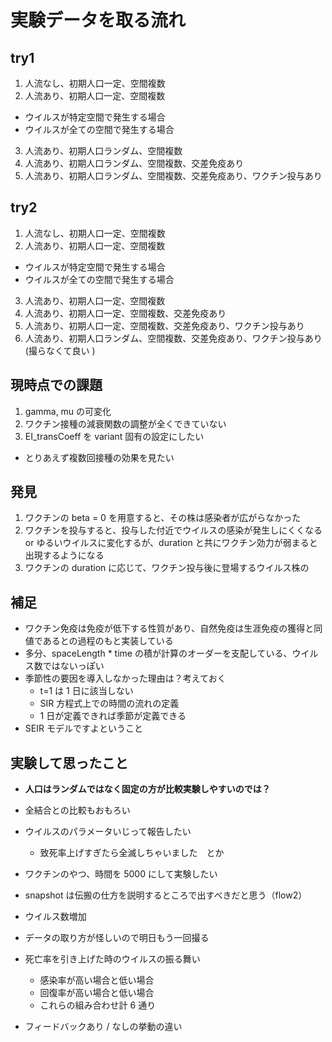 # 実験データを取る流れ

## try1

1. 人流なし、初期人口一定、空間複数
2. 人流あり、初期人口一定、空間複数

- ウイルスが特定空間で発生する場合
- ウイルスが全ての空間で発生する場合

3. 人流あり、初期人口ランダム、空間複数
4. 人流あり、初期人口ランダム、空間複数、交差免疫あり
5. 人流あり、初期人口ランダム、空間複数、交差免疫あり、ワクチン投与あり

## try2

1. 人流なし、初期人口一定、空間複数
2. 人流あり、初期人口一定、空間複数

- ウイルスが特定空間で発生する場合
- ウイルスが全ての空間で発生する場合

3. 人流あり、初期人口一定、空間複数
4. 人流あり、初期人口一定、空間複数、交差免疫あり
5. 人流あり、初期人口一定、空間複数、交差免疫あり、ワクチン投与あり
6. 人流あり、初期人口ランダム、空間複数、交差免疫あり、ワクチン投与あり(撮らなくて良い
   )

## 現時点での課題

1. gamma, mu の可変化
2. ワクチン接種の減衰関数の調整が全くできていない
3. EI_transCoeff を variant 固有の設定にしたい

- とりあえず複数回接種の効果を見たい

## 発見

1. ワクチンの beta = 0 を用意すると、その株は感染者が広がらなかった
2. ワクチンを投与すると、投与した付近でウイルスの感染が発生しにくくなる or ゆるいウイルスに変化するが、duration と共にワクチン効力が弱まると出現するようになる
3. ワクチンの duration に応じて、ワクチン投与後に登場するウイルス株の

## 補足

- ワクチン免疫は免疫が低下する性質があり、自然免疫は生涯免疫の獲得と同値であるとの過程のもと実装している
- 多分、spaceLength \* time の積が計算のオーダーを支配している、ウイルス数ではないっぽい
- 季節性の要因を導入しなかった理由は？考えておく
  - t=1 は 1 日に該当しない
  - SIR 方程式上での時間の流れの定義
  - 1 日が定義できれば季節が定義できる
- SEIR モデルですよということ

## 実験して思ったこと

- **人口はランダムではなく固定の方が比較実験しやすいのでは？**

- 全結合との比較もおもろい
- ウイルスのパラメータいじって報告したい
  - 致死率上げすぎたら全滅しちゃいました　とか
- ワクチンのやつ、時間を 5000 にして実験したい
- snapshot は伝搬の仕方を説明するところで出すべきだと思う（flow2）

- ウイルス数増加
- データの取り方が怪しいので明日もう一回撮る
- 死亡率を引き上げた時のウイルスの振る舞い

  - 感染率が高い場合と低い場合
  - 回復率が高い場合と低い場合
  - これらの組み合わせ計 6 通り

- フィードバックあり / なしの挙動の違い
